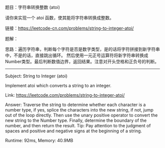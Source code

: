 题目：字符串转换整数 (atoi)

请你来实现一个 atoi 函数，使其能将字符串转换成整数。

链接：https://leetcode-cn.com/problems/string-to-integer-atoi/

题解：

思路：遍历字符串，判断每个字符是否是数字类型，是的话将字符拼接到新字符串中，不是的话，直接跳出循环。
然后使用一元正号运算符将新字符串转换成Number类型。最后判断数值边界，返回结果。注意对开头空格和正负号的判断。

____

Subject: String to Integer (atoi)

Implement atoi which converts a string to an integer.

Link: https://leetcode.com/problems/string-to-integer-atoi/

Answer: Traverse the string to determine whether each character is a number type, 
if yes, splice the characters into the new string, if not, jump out of the loop directly.
Then use the unary positive operator to convert the new string to the Number type.
Finally, determine the boundary of the number, and then return the result.
Tip: Pay attention to the judgment of spaces and positive and negative signs at the beginning of a string.

Runtime: 92ms, Memory: 40.9MB 

